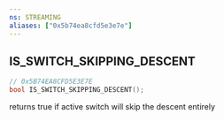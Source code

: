 ```yaml
---
ns: STREAMING
aliases: ["0x5b74ea8cfd5e3e7e"]
---
```

## IS_SWITCH_SKIPPING_DESCENT

```c
// 0x5B74EA8CFD5E3E7E
bool IS_SWITCH_SKIPPING_DESCENT();
```

returns true if active switch will skip the descent entirely

